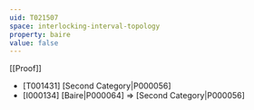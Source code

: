```yaml
---
uid: T021507
space: interlocking-interval-topology
property: baire
value: false
---
```

[[Proof]]

* [T001431] [Second Category|P000056]
* [I000134] [Baire|P000064] => [Second Category|P000056]

